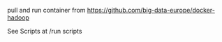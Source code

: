 pull and run container from https://github.com/big-data-europe/docker-hadoop

See Scripts at /run scripts

